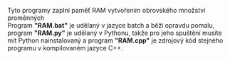 Tyto programy zaplní paměť RAM vytvořením obrovského množství proměnných<br>
Program **"RAM.bat"** je udělaný v jazyce batch a běží opravdu pomalu, program **"RAM.py"** je udělaný v Pythonu, takže pro jeho spuštění musíte mít Python nainstalovaný a program **"RAM.cpp"** je zdrojový kód stejného programu v kompilovaném jazyce C++.